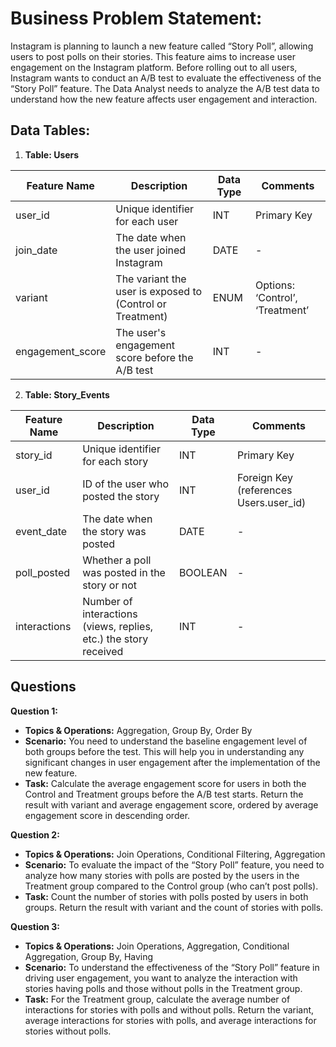 # **Business Problem Statement:**
Instagram is planning to launch a new feature called “Story Poll”, allowing users to post polls on their stories. This feature aims to increase user engagement on the Instagram platform. Before rolling out to all users, Instagram wants to conduct an A/B test to evaluate the effectiveness of the “Story Poll” feature. The Data Analyst needs to analyze the A/B test data to understand how the new feature affects user engagement and interaction.

## **Data Tables:**

1. **Table: Users**

| Feature Name | Description | Data Type | Comments |
|--------------|-------------|-----------|----------|
| user_id      | Unique identifier for each user | INT | Primary Key |
| join_date    | The date when the user joined Instagram | DATE | - |
| variant      | The variant the user is exposed to (Control or Treatment) | ENUM | Options: ‘Control’, ‘Treatment’ |
| engagement_score | The user's engagement score before the A/B test | INT | - |

2. **Table: Story_Events**

| Feature Name | Description | Data Type | Comments |
|--------------|-------------|-----------|----------|
| story_id     | Unique identifier for each story | INT | Primary Key |
| user_id      | ID of the user who posted the story | INT | Foreign Key (references Users.user_id) |
| event_date   | The date when the story was posted | DATE | - |
| poll_posted  | Whether a poll was posted in the story or not | BOOLEAN | - |
| interactions | Number of interactions (views, replies, etc.) the story received | INT | - |

## Questions

**Question 1:**
- **Topics & Operations:** Aggregation, Group By, Order By
- **Scenario:** You need to understand the baseline engagement level of both groups before the test. This will help you in understanding any significant changes in user engagement after the implementation of the new feature.
- **Task:** Calculate the average engagement score for users in both the Control and Treatment groups before the A/B test starts. Return the result with variant and average engagement score, ordered by average engagement score in descending order.

**Question 2:**
- **Topics & Operations:** Join Operations, Conditional Filtering, Aggregation
- **Scenario:** To evaluate the impact of the “Story Poll” feature, you need to analyze how many stories with polls are posted by the users in the Treatment group compared to the Control group (who can’t post polls).
- **Task:** Count the number of stories with polls posted by users in both groups. Return the result with variant and the count of stories with polls.

**Question 3:**
- **Topics & Operations:** Join Operations, Aggregation, Conditional Aggregation, Group By, Having
- **Scenario:** To understand the effectiveness of the “Story Poll” feature in driving user engagement, you want to analyze the interaction with stories having polls and those without polls in the Treatment group.
- **Task:** For the Treatment group, calculate the average number of interactions for stories with polls and without polls. Return the variant, average interactions for stories with polls, and average interactions for stories without polls.